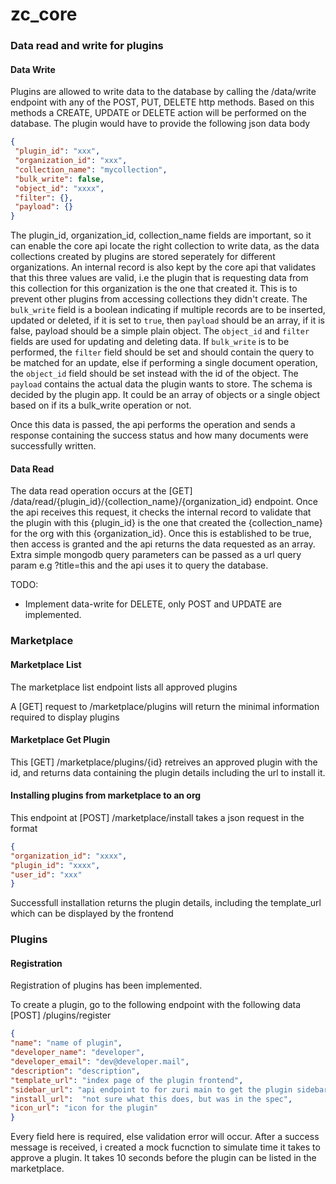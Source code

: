# zc_core


### Data read and write for plugins

#### Data Write
Plugins are allowed to write data to the database by calling the /data/write endpoint with any of the POST, PUT, DELETE http methods.
Based on this methods a CREATE, UPDATE or DELETE action will be performed on the database. The plugin would have to provide the following json data body
```json
{
 "plugin_id": "xxx",
 "organization_id": "xxx",
 "collection_name": "mycollection",
 "bulk_write": false,
 "object_id": "xxxx",
 "filter": {},
 "payload": {}
}
```
The plugin_id, organization_id, collection_name fields are important, so it can enable the core api locate the right collection to write data, as the data collections created by plugins are stored seperately for different organizations. 
An internal record is also kept by the core api that validates that this three values are valid, i.e the plugin that is requesting data from this collection for this organization is the one that created it.
This is to prevent other plugins from accessing collections they didn't create.
The `bulk_write` field is a boolean indicating if multiple records are to be inserted, updated or deleted, if it is set to `true`, then `payload` should be an array, if it is false, payload should be a simple plain object.
The `object_id` and `filter` fields are used for updating and deleting data.
If `bulk_write` is to be performed, the `filter` field should be set and should contain the query to be matched for an update, else if performing a single document operation, the `object_id` field should be set instead with the id of the object.
The `payload` contains the actual data the plugin wants to store. The schema is decided by the plugin app. It could be an array of objects or a single object based on if its a bulk_write operation or not.

Once this data is passed, the api performs the operation and sends a response containing the success status and how many documents were successfully written.


#### Data Read

The data read operation occurs at the [GET]  /data/read/{plugin_id}/{collection_name}/{organization_id} endpoint.
Once the api receives this request, it checks the internal record to validate that the plugin with this {plugin_id} is the one that created the {collection_name} for the org with this {organization_id}. Once this is established to be true, then access is granted and the api returns the data requested as an array.
Extra simple mongodb query parameters can be passed as a url query param e.g ?title=this and the api uses it to query the database.


TODO:
- Implement data-write for DELETE, only POST and UPDATE are implemented.

### Marketplace

#### Marketplace List
The marketplace list endpoint lists all approved plugins

A [GET] request to /marketplace/plugins will return the minimal information required to display plugins


#### Marketplace Get Plugin
This [GET] /marketplace/plugins/{id} retreives an approved plugin with the id, and returns data containing the plugin details including the url to install it.

#### Installing plugins from marketplace to an org
This endpoint at [POST] /marketplace/install takes a json request in the format
```json
{
"organization_id": "xxxx",
"plugin_id": "xxxx",
"user_id": "xxx"
}

```
Successfull installation returns the plugin details, including the template_url which can be displayed by the frontend


### Plugins

#### Registration
Registration of plugins has been implemented.

To create a plugin, go to the following endpoint with the following data
 [POST] /plugins/register

```json
{
"name": "name of plugin",
"developer_name": "developer",
"developer_email": "dev@developer.mail",
"description": "description",
"template_url": "index page of the plugin frontend",
"sidebar_url": "api endpoint to for zuri main to get the plugin sidebar details",
"install_url":  "not sure what this does, but was in the spec",
"icon_url": "icon for the plugin"
}

```
Every field here is required, else validation error will occur.
After a success message is received, i created a mock fucnction to simulate time it takes to approve a plugin. It takes 10 seconds before the plugin can be listed in the marketplace.

